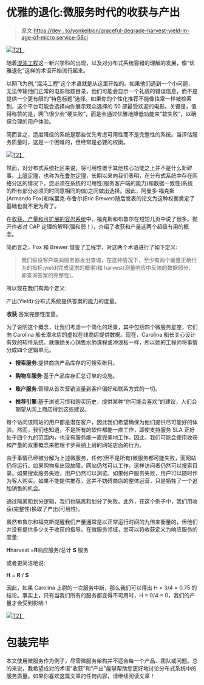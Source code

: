 # 优雅的退化:微服务时代的收获与产出

> 原文:[https://dev . to/yonkeltron/graceful-degrade-harvest-yield-in-age-of-micro service-58cj](https://dev.to/yonkeltron/graceful-degradation-harvest-and-yield-in-the-age-of-microservices-58cj)

[![](../Images/d158bcae3c4c115eb0dfaaa9b3ca1adb.png)T2】](https://res.cloudinary.com/practicaldev/image/fetch/s--0jktIKZK--/c_limit%2Cf_auto%2Cfl_progressive%2Cq_auto%2Cw_880/https://source.unsplash.com/jW8hkB_Qmj8)

随着[混沌工程](https://arxiv.org/pdf/1702.05843.pdf)这一新兴学科的出现，以及对分布式系统容错的理解的发展，像“优雅退化”这样的术语开始流行起来。

以网飞为例,“混沌工程”这个术语就是从这里开始的。如果他们遇到一个小问题，无法传输他们正常的电影标题目录，他们可能会显示一个礼貌的错误信息，而不是提供一个更有限的“特色标题”选择。如果你的个性化推荐不能像往常一样被检索到，这个平台可能会选择向你展示观众选择的 50 部最受欢迎的电影。关键是，值得称赞的是，网飞很少会“硬失败”，而是会通过优雅地降低功能来“软失败”，以确保合理的用户体验。

简而言之，适度降级的系统是那些优先考虑可用性而不是完整性的系统。当评估服务质量时，这是一个困难的，但经常是必要的权衡。

[![](../Images/c980c22d3e5e64ecebee0feaddfdb654.png)T2】](https://res.cloudinary.com/practicaldev/image/fetch/s--14nhYAPU--/c_limit%2Cf_auto%2Cfl_progressive%2Cq_auto%2Cw_880/https://source.unsplash.com/nwbkAleBwbw)

然而，对分布式系统社区来说，将可用性置于其他核心功能之上并不是什么新鲜事。[上限定理](https://en.wikipedia.org/wiki/CAP_theorem)，也称为[布鲁尔定理](https://fenix.tecnico.ulisboa.pt/downloadFile/845043405442708/10.e-CAP-3.pdf)，长期以来向我们表明，在分布式系统中存在网络分区的情况下，您必须在系统的可用性(服务客户端的能力)和数据一致性(系统的所有部分必须同时同意相同的值)之间做出选择。因此，阿曼多·福克斯(Armando Fox)和埃里克·布鲁尔(Eric Brewer)随后发表的论文为这种权衡奠定了基础也就不足为奇了。

在[收获、产量和可扩展的容忍系统](https://github.com/papers-we-love/papers-we-love/blob/master/distributed_systems/harvest-yield-and-scalable-tolerant-systems.pdf)中，福克斯和布鲁尔在短短几页中说了很多。抛开作者对 CAP 定理的解释(强和弱！)，介绍了收获和产量这两个超级有用的概念。

简而言之，Fox 和 Brewer 借鉴了工程学，对这两个术语进行了如下定义:

> 我们假设客户端向服务器发出查询，在这种情况下，至少有两个衡量正确行为的指标:yield(完成请求的概率)和 harvest(测量响应中反映的数据部分，即查询答案的完整性)。

所以现在我们有两个定义:

产出(Yield):分布式系统提供答案的能力的度量。

**收获**:答案完整性度量。

为了说明这个概念，让我们考虑一个简化的场景，其中包括四个微服务星座，它们向 Carolina 船长潜水店的虚拟在线商店提供数据。现在，Carolina 船长关心设计有效的软件系统，就像她关心销售水肺课程或冲浪板一样，所以她的工程师将事情分成四个逻辑单元。

*   **搜索服务**:提供商店产品库存的可搜索账目。

*   **购物车服务**:基于产品库存汇总订单的设施。

*   **账户服务**:管理从首次营销流量到客户偏好和联系方式的一切。

*   **推荐引擎**:基于浏览习惯和购买历史，提供某种“你可能会喜欢”的建议，人们会期望从网上商店得到这些建议。

每个访问该网站的用户都是潜在客户，因此我们希望确保为他们提供尽可能好的体验。然而，我们也知道，不是所有的软件都能一直工作，即使支持服务 SLA 正好处于四个九的范围内，也没有服务能一直完美地工作。因此，我们可能会使用收获和产量的双重概念来推理卡罗莱纳上尉的网站店面的行为。

由于事情已经被分解为上述微服务，任何(但不是所有)微服务都可能失败，而网站仍将运行。如果购物车出现故障，网站仍然可以工作，这样访问者仍然可以搜索目录。如果搜索服务失败，用户仍然可以浏览。如果帐户服务失败，用户可以随时作为客人购买。如果不能提供推荐，这并不妨碍商店的整体运营，只是牺牲了一个追加销售的机会。

通过隔离和划分逻辑，我们也隔离和划分了失败。此外，在这个例子中，我们用收获(完整性)换取了产出(可用性)。

虽然布鲁尔和福克斯提醒我们产量通常是以正常运行时间的九倍来衡量的，但他们并没有提供多少关于收获的指导。在微服务领域，您可以将收获定义为响应服务的度量:

**H**harvest =**R**响应服务/总计 **S** 服务

或者更简洁地说:

**H** = **R** / **S**

因此，如果 Carolina 上尉的一次服务中断，那么我们可以得出 H = 3/4 = 0.75 的结论。事实上，只有当我们所有的服务都变得不可用时，H = 0/4 = 0，我们的产量才会受到影响！

[![](../Images/9185deb2e93cfdb5fa91453516e45920.png)T2】](https://res.cloudinary.com/practicaldev/image/fetch/s--1bMom4h6--/c_limit%2Cf_auto%2Cfl_progressive%2Cq_auto%2Cw_880/https://source.unsplash.com/lxH4ZeXXKMI)

# [](#wrapping-up)包装完毕

本文使用微服务作为例子，尽管微服务架构并不适合每一个产品、团队或问题。总的来说，我希望成对的术语“收获”和“产出”能够帮助您更好地讨论分布式系统中的服务质量。如果你喜欢这篇文章的任何内容，请继续阅读文章！